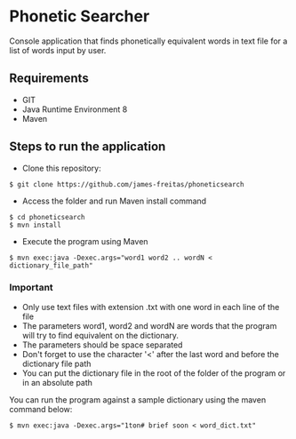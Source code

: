 # Phonetic Searcher
Console application that finds phonetically equivalent words in text file for a list of words input by user.


## Requirements

* GIT
* Java Runtime Environment 8
* Maven

## Steps to run the application

* Clone this repository:
```
$ git clone https://github.com/james-freitas/phoneticsearch
```
* Access the folder and run Maven install command
```
$ cd phoneticsearch
$ mvn install
```
* Execute the program using Maven
```
$ mvn exec:java -Dexec.args="word1 word2 .. wordN < dictionary_file_path"
```

### Important
 - Only use text files with extension .txt with one word in each line of the file
 - The parameters word1, word2 and wordN are words that the program will try to find equivalent on the dictionary.
 - The parameters should be space separated
 - Don't forget to use the character '<' after the last word and before the dictionary file path
 - You can put the dictionary file in the root of the folder of the program or in an absolute path


You can run the program against a sample dictionary using the maven command below:
```
$ mvn exec:java -Dexec.args="1ton# brief soon < word_dict.txt"
```